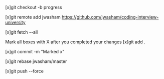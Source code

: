 [x]git checkout -b progress

[x]git remote add jwasham https://github.com/jwasham/coding-interview-university

[x]git fetch --all

Mark all boxes with X after you completed your changes
[x]git add .

[x]git commit -m "Marked x"

[x]git rebase jwasham/master

[x]git push --force
